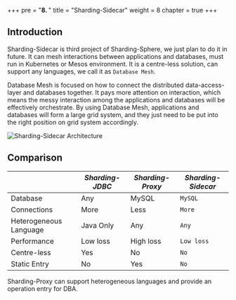 +++
pre = "<b>8. </b>"
title = "Sharding-Sidecar"
weight = 8
chapter = true
+++

## Introduction

Sharding-Sidecar is third project of Sharding-Sphere, we just plan to do it in future.
It can mesh interactions between applications and databases, must run in Kubernetes or Mesos environment.
It is a centre-less solution, can support any languages, we call it as `Database Mesh`.

Database Mesh is focused on how to connect the distributed data-access-layer and databases together. It pays more attention on interaction, which means the messy interaction among the applications and databases will be effectively orchestrate. By using Database Mesh, applications and databases will form a large grid system, and they just need to be put into the right position on grid system accordingly.

![Sharding-Sidecar Architecture](http://ovfotjrsi.bkt.clouddn.com/sidecar_brief_v2_en.png)

## Comparison

|                        | *Sharding-JDBC* | *Sharding-Proxy* | *Sharding-Sidecar* |
| ---------------------- | --------------- | ---------------- | ------------------ |
| Database               | Any             | MySQL            | `MySQL`            |
| Connections            | More            | Less             | `More`             |
| Heterogeneous Language | Java Only       | Any              | `Any`              |
| Performance            | Low loss        | High loss        | `Low loss`         |
| Centre-less            | Yes             | No               | `No`               |
| Static Entry           | No              | Yes              | `No`               |

Sharding-Proxy can support heterogeneous languages and provide an operation entry for DBA.
